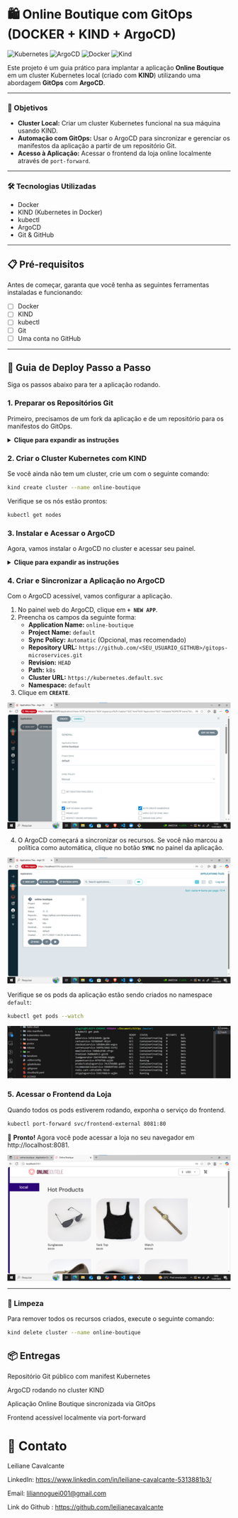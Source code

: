 # 🛍️ Online Boutique com GitOps (DOCKER + KIND + ArgoCD)

![Kubernetes](https://img.shields.io/badge/Kubernetes-326CE5?style=for-the-badge&logo=kubernetes&logoColor=white)
![ArgoCD](https://img.shields.io/badge/ArgoCD-EF7B4D?style=for-the-badge&logo=argo&logoColor=white)
![Docker](https://img.shields.io/badge/Docker-2496ED?style=for-the-badge&logo=docker&logoColor=white)
![Kind](https://img.shields.io/badge/KIND-326CE5?style=for-the-badge&logo=kubernetes&logoColor=white)

Este projeto é um guia prático para implantar a aplicação **Online Boutique** em um cluster Kubernetes local (criado com **KIND**) utilizando uma abordagem **GitOps** com **ArgoCD**.

---

### 🎯 Objetivos

- **Cluster Local:** Criar um cluster Kubernetes funcional na sua máquina usando KIND.
- **Automação com GitOps:** Usar o ArgoCD para sincronizar e gerenciar os manifestos da aplicação a partir de um repositório Git.
- **Acesso à Aplicação:** Acessar o frontend da loja online localmente através de `port-forward`.

---

### 🛠️ Tecnologias Utilizadas

- Docker
- KIND (Kubernetes in Docker)
- kubectl
- ArgoCD
- Git & GitHub

---

## 📋 Pré-requisitos

Antes de começar, garanta que você tenha as seguintes ferramentas instaladas e funcionando:

- [ ] Docker
- [ ] KIND
- [ ] kubectl
- [ ] Git
- [ ] Uma conta no GitHub

---

## 🚀 Guia de Deploy Passo a Passo

Siga os passos abaixo para ter a aplicação rodando.

### 1. Preparar os Repositórios Git

Primeiro, precisamos de um fork da aplicação e de um repositório para os manifestos do GitOps.

<details>
<summary><strong>Clique para expandir as instruções</strong></summary>

1.  **Faça o Fork do Online Boutique:**
    - Acesse o repositório GoogleCloudPlatform/microservices-demo e clique em "Fork".

2.  **Clone o seu fork localmente:**
    ```bash
    git clone https://github.com/<SEU_USUARIO_GITHUB>/microservices-demo.git
    ```

3.  **Crie um novo repositório no GitHub para o GitOps:**
    - Crie um repositório público chamado `gitops-microservices`.

4.  **Copie o manifesto do Kubernetes para o novo repositório:**
    ```bash
    # Crie a estrutura de pastas
    mkdir -p gitops-microservices/k8s

    # Copie o manifesto da aplicação para o novo diretório
    cp microservices-demo/release/kubernetes-manifests.yaml gitops-microservices/k8s/online-boutique.yaml
    ```

5.  **Envie o manifesto para o seu repositório GitOps:**
    ```bash
    cd gitops-microservices
    git init
    git remote add origin https://github.com/<SEU_USUARIO_GITHUB>/gitops-microservices.git
    git add .
    git commit -m "feat: Adiciona manifesto do Online Boutique"
    git push -u origin main
    ```
</details>

### 2. Criar o Cluster Kubernetes com KIND

Se você ainda não tem um cluster, crie um com o seguinte comando:

```bash
kind create cluster --name online-boutique
```

Verifique se os nós estão prontos:
```bash
kubectl get nodes
```

### 3. Instalar e Acessar o ArgoCD

Agora, vamos instalar o ArgoCD no cluster e acessar seu painel.

<details>
<summary><strong>Clique para expandir as instruções</strong></summary>

1.  **Instale o ArgoCD:**
    ```bash
    # Crie o namespace para o ArgoCD
    kubectl create namespace argocd

    # Aplique os manifestos de instalação
    kubectl apply -n argocd -f https://raw.githubusercontent.com/argoproj/argo-cd/stable/manifests/install.yaml
    ```
    Aguarde até que todos os pods no namespace `argocd` estejam `Running`.
    ```bash
    kubectl get pods -n argocd --watch
    ```

2.  **Acesse o painel do ArgoCD via `port-forward`:**
    ```bash
    kubectl port-forward svc/argocd-server -n argocd 8080:443
    ```
    - Abra no seu navegador: https://localhost:8080

![](/assets/argo%201.png)

3.  **Faça o login:**
    - **Usuário:** `admin`
    - **Senha:** Recupere a senha inicial com o comando abaixo:
      ```bash
      kubectl -n argocd get secret argocd-initial-admin-secret -o jsonpath="{.data.password}" | base64 -d
      ```
</details>

### 4. Criar e Sincronizar a Aplicação no ArgoCD

Com o ArgoCD acessível, vamos configurar a aplicação.

1.  No painel web do ArgoCD, clique em **`+ NEW APP`**.
2.  Preencha os campos da seguinte forma:
    - **Application Name:** `online-boutique`
    - **Project Name:** `default`
    - **Sync Policy:** `Automatic` (Opcional, mas recomendado)
    - **Repository URL:** `https://github.com/<SEU_USUARIO_GITHUB>/gitops-microservices.git`
    - **Revision:** `HEAD`
    - **Path:** `k8s`
    - **Cluster URL:** `https://kubernetes.default.svc`
    - **Namespace:** `default`
3.  Clique em **`CREATE`**.

![](/assets/argo%203.png)

4.  O ArgoCD começará a sincronizar os recursos. Se você não marcou a política como automática, clique no botão **`SYNC`** no painel da aplicação.

![](/assets/argo%204.png)

Verifique se os pods da aplicação estão sendo criados no namespace `default`:
```bash
kubectl get pods --watch
```
![](/assets/comandos%201.png)

### 5. Acessar o Frontend da Loja

Quando todos os pods estiverem rodando, exponha o serviço do frontend.

```bash
kubectl port-forward svc/frontend-external 8081:80
```

🎉 **Pronto!** Agora você pode acessar a loja no seu navegador em http://localhost:8081.

![](/assets/onlineb.png)

---

### 🧹 Limpeza

Para remover todos os recursos criados, execute o seguinte comando:

```bash
kind delete cluster --name online-boutique
```

## 📦 Entregas
Repositório Git público com manifest Kubernetes

ArgoCD rodando no cluster KIND

Aplicação Online Boutique sincronizada via GitOps

Frontend acessível localmente via port-forward

# 📧 Contato
Leiliane Cavalcante

LinkedIn: https://www.linkedin.com/in/leiliane-cavalcante-5313881b3/

Email: liliannoguei001@gmail.com

Link do Github : https://github.com/leilianecavalcante
